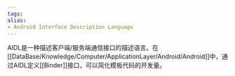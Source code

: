 ```yaml
---
tags: 
alias:
- Android Interface Description Language
---
```

AIDL是一种描述客户端/服务端通信接口的描述语言。在[[DataBase/Knowledge/Computer/ApplicationLayer/Android/Android]]中，通过AIDL定义[[Binder]]接口，可以简化模板代码的开发量。